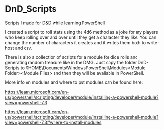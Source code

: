 # DnD_Scripts
Scripts I made for D&D while learning PowerShell

I created a script to roll stats using the 4d6 method as a joke for my players who keep rolling over and over until they get a character they like. You can change the number of characters it creates and it writes them both to write-host and csv. 

There is also a collection of scripts for a module for dice rolls and generating random treasure like in the DMG. Just copy the folder DnD-Scripts to $HOME\Documents\WindowsPowerShell\Modules\<Module Folder>\<Module Files> and then they will be avaliable in PowerShell. 

More info on modules and where to put modules can be found here:

https://learn.microsoft.com/en-us/powershell/scripting/developer/module/installing-a-powershell-module?view=powershell-7.3

https://learn.microsoft.com/en-us/powershell/scripting/developer/module/installing-a-powershell-module?view=powershell-7.3#where-to-install-modules
